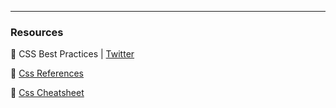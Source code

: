 ---

### Resources

🔗 CSS Best Practices | [Twitter](https://twitter.com/_jmoller/status/1380955197657264129?s=09)

🔗 [Css References](https://cssreference.io/?s=09)

🔗 [Css Cheatsheet](https://htmlcheatsheet.com/css/?s=09)